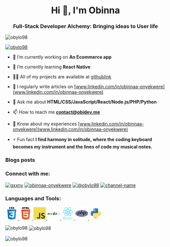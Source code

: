 <h1 align="center">Hi 👋, I'm Obinna</h1>
<h3 align="center">Full-Stack Developer Alchemy: Bringing ideas to User life</h3>

<p align="left"> <img src="https://komarev.com/ghpvc/?username=obylo98&label=Profile%20views&color=0e75b6&style=flat" alt="obylo98" /> </p>

<p align="left"> <a href="https://github.com/obylo98/github-profile-trophy"><img src="https://github-profile-trophy.vercel.app/?username=obylo98" alt="obylo98" /></a> </p>

- 🔭 I’m currently working on **An Ecommerce app**

- 🌱 I’m currently learning **React Native**

- 👨‍💻 All of my projects are available at [githublink](githublink)

- 📝 I regularly write articles on [www.linkedin.com/in/obinnaa-onyekwere](www.linkedin.com/in/obinnaa-onyekwere)

- 💬 Ask me about **HTML/CSS/JavaScript/React/Node.js/PHP/Python**

- 📫 How to reach me **contact@obidev.me**

- 📄 Know about my experiences [www.linkedin.com/in/obinnaa-onyekwere](www.linkedin.com/in/obinnaa-onyekwere)

- ⚡ Fun fact **I find harmony in solitude, where the coding keyboard becomes my instrument and the lines of code my musical notes.**

### Blogs posts
<!-- BLOG-POST-LIST:START -->
<!-- BLOG-POST-LIST:END -->

<h3 align="left">Connect with me:</h3>
<p align="left">
<a href="https://codepen.io/obylo98" target="blank"><img align="center" src="https://raw.githubusercontent.com/rahuldkjain/github-profile-readme-generator/master/src/images/icons/Social/codepen.svg" alt="gxxny" height="30" width="40" /></a>
<a href="https://linkedin.com/in/obinnaa-onyekwere" target="blank"><img align="center" src="https://raw.githubusercontent.com/rahuldkjain/github-profile-readme-generator/master/src/images/icons/Social/linked-in-alt.svg" alt="obinnaa-onyekwere" height="30" width="40" /></a>
<a href="https://medium.com/@obylo98" target="blank"><img align="center" src="https://raw.githubusercontent.com/rahuldkjain/github-profile-readme-generator/master/src/images/icons/Social/medium.svg" alt="@obylo98" height="30" width="40" /></a>
<a href="https://www.youtube.com/c/channel-name" target="blank"><img align="center" src="https://raw.githubusercontent.com/rahuldkjain/github-profile-readme-generator/master/src/images/icons/Social/youtube.svg" alt="channel-name" height="30" width="40" /></a>
</p>

<h3 align="left">Languages and Tools:</h3>
<p align="left"> <a href="https://www.w3schools.com/css/" target="_blank" rel="noreferrer"> <img src="https://raw.githubusercontent.com/devicons/devicon/master/icons/css3/css3-original-wordmark.svg" alt="css3" width="40" height="40"/> </a> <a href="https://www.w3.org/html/" target="_blank" rel="noreferrer"> <img src="https://raw.githubusercontent.com/devicons/devicon/master/icons/html5/html5-original-wordmark.svg" alt="html5" width="40" height="40"/> </a> <a href="https://developer.mozilla.org/en-US/docs/Web/JavaScript" target="_blank" rel="noreferrer"> <img src="https://raw.githubusercontent.com/devicons/devicon/master/icons/javascript/javascript-original.svg" alt="javascript" width="40" height="40"/> </a> <a href="https://nodejs.org" target="_blank" rel="noreferrer"> <img src="https://raw.githubusercontent.com/devicons/devicon/master/icons/nodejs/nodejs-original-wordmark.svg" alt="nodejs" width="40" height="40"/> </a> <a href="https://reactjs.org/" target="_blank" rel="noreferrer"> <img src="https://raw.githubusercontent.com/devicons/devicon/master/icons/react/react-original-wordmark.svg" alt="react" width="40" height="40"/> </a> <a href="https://php.net/docs.php/" target="_blank" rel="noreferrer"> <img src="https://raw.githubusercontent.com/devicons/devicon/master/icons/php/php-original.svg" alt="php" width="40" height="40"/> </a> <a href="https://python.org/doc/" target="_blank" rel="noreferrer"> <img src="https://raw.githubusercontent.com/devicons/devicon/master/icons/python/python-original.svg" alt="python" width="40" height="40"/> </a> </p>

<p><img align="left" src="https://github-readme-stats.vercel.app/api/top-langs?username=obylo98&show_icons=true&locale=en&layout=compact" alt="obylo98" /></p>

<p>&nbsp;<img align="center" src="https://github-readme-stats.vercel.app/api?username=obylo98&show_icons=true&locale=en" alt="obylo98" /></p>

<p><img align="center" src="https://github-readme-streak-stats.herokuapp.com/?user=obylo98&" alt="obylo98" /></p>
